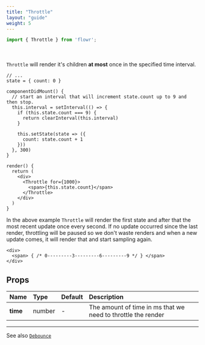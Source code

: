 ```yaml
---
title: "Throttle"
layout: "guide"
weight: 5
---
```


```javascript
import { Throttle } from 'flowr';
```

\
\
`Throttle` will render it's children **at most** once in the specified time interval.

```text/jsx
// ...
state = { count: 0 }

componentDidMount() {
  // start an interval that will increment state.count up to 9 and then stop.
  this.interval = setInterval(() => {
    if (this.state.count === 9) {
      return clearInterval(this.interval)
    }

    this.setState(state => ({
      count: state.count + 1
    }))
  }, 300)
}

render() {
  return (
    <div>
      <Throttle for={1000}>
        <span>{this.state.count}</span>
      </Throttle>
    </div>
  )
}
```

In the above example `Throttle` will render the first state and after that the most recent update once every second. If no update occurred since the last render, throttling will be paused so we don't waste renders and when a new update comes, it will render that and start sampling again.

```text/jsx
<div>
  <span> { /* 0---------3---------6---------9 */ } </span>
</div>
```

<article id="throttle-props">

## Props

| Name     | Type   | Default | Description                                                  |
| -------- | :----- | :------ | :----------------------------------------------------------- |
| **time** | number | _-_     | The amount of time in ms that we need to throttle the render |

---

See also [`Debounce`][debounce]

</article>

[debounce]: Debounce.html
